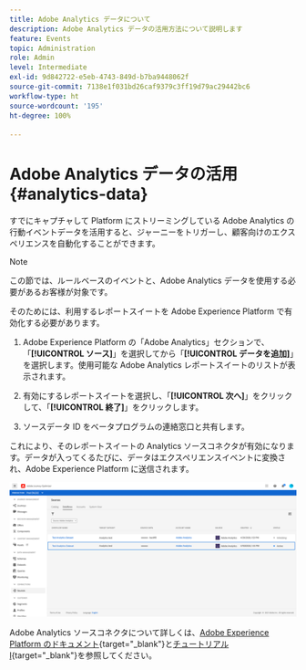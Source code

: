 ```yaml
---
title: Adobe Analytics データについて
description: Adobe Analytics データの活用方法について説明します
feature: Events
topic: Administration
role: Admin
level: Intermediate
exl-id: 9d842722-e5eb-4743-849d-b7ba9448062f
source-git-commit: 7138e1f031bd26caf9379c3ff19d79ac29442bc6
workflow-type: ht
source-wordcount: '195'
ht-degree: 100%

---
```


# Adobe Analytics データの活用{#analytics-data}

すでにキャプチャして Platform にストリーミングしている Adobe Analytics の行動イベントデータを活用すると、ジャーニーをトリガーし、顧客向けのエクスペリエンスを自動化することができます。

>[!NOTE]
>
>この節では、ルールベースのイベントと、Adobe Analytics データを使用する必要があるお客様が対象です。

そのためには、利用するレポートスイートを Adobe Experience Platform で有効化する必要があります。

1. Adobe Experience Platform の「Adobe Analytics」セクションで、「**[!UICONTROL ソース]**」を選択してから「**[!UICONTROL データを追加]**」を選択します。使用可能な Adobe Analytics レポートスイートのリストが表示されます。

1. 有効にするレポートスイートを選択し、「**[!UICONTROL 次へ]**」をクリックして、「**[!UICONTROL 終了]**」をクリックします。

1. ソースデータ ID をベータプログラムの連絡窓口と共有します。

これにより、そのレポートスイートの Analytics ソースコネクタが有効になります。データが入ってくるたびに、データはエクスペリエンスイベントに変換され、Adobe Experience Platform に送信されます。

![](../assets/jo-event9.png)

Adobe Analytics ソースコネクタについて詳しくは、[Adobe Experience Platform のドキュメント](https://experienceleague.adobe.com/docs/experience-platform/sources/connectors/adobe-applications/analytics.html?lang=ja){target=&quot;_blank&quot;}と[チュートリアルl](https://experienceleague.adobe.com/docs/experience-platform/sources/ui-tutorials/create/adobe-applications/analytics.html?lang=ja){target=&quot;_blank&quot;}を参照してください。
